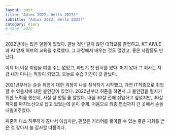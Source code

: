 ```yaml
---
layout: post
title: "Adios 2022. Hello 2023!"
subtitle: "Adios 2022. Hello 2023!"
category: diary
# tags: 2022
---
```


2022년에는 많은 일들이 있었다.
끝날 것만 같지 않던 대학교를 졸업하고, KT AIVLE과 AI 양재 허브의 교육을 수료했다.
그 과정에서 배우는 것도 많았고, 좋은 사람들도 만났다.

이제 더 이상 취업을 미룰 수는 없었고, 하반기 첫 원서를 썼다.
머지 않아 그 회사는 지금 내가 다니는 직장이 되었고, 오늘로 수습 기간이 갓 끝났다.

2021년부터는 슬슬 취업에 대한 걱정이 나를 잠식하기 시작했고, 과연 IT직종으로 취업할 수 있을지에 대한 불안감이 있었다.
2022년부터 취준을 하면서 그 불안감을 떨치기 위한 노력을 했는데, 사실 잘 안될 줄 알았다.
내심 30살 전에 취업하고 싶었지만, 30살까지를 마지노선으로 잡고 있었는데 운이 좋게, 처음으로 최종 면접까지 간 곳에서 손을 내밀어주었다.

취준이 다소 허무하게 끝나서 아쉽지만, 괜찮은 커리어를 쌓아갈 수 있는 좋은 기회를 받은 것 같아서 늘 감사할 따름이다.